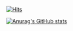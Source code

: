 [![Hits](https://hits.seeyoufarm.com/api/count/incr/badge.svg?url=https%3A%2F%2Fgithub.com%2FOwen-Choi&count_bg=%23919191&title_bg=%23555555&icon=unity.svg&icon_color=%23E7E7E7&title=hits&edge_flat=false)](https://hits.seeyoufarm.com)

[![Anurag's GitHub stats](https://github-readme-stats.vercel.app/apiOwen-Choi=anuraghazra)](https://github.com/anuraghazra/github-readme-stats)


